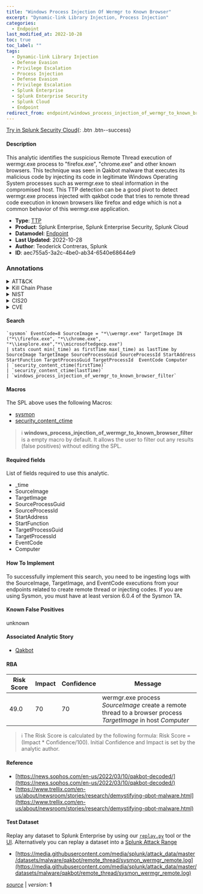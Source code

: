 ```yaml
---
title: "Windows Process Injection Of Wermgr to Known Browser"
excerpt: "Dynamic-link Library Injection, Process Injection"
categories:
  - Endpoint
last_modified_at: 2022-10-28
toc: true
toc_label: ""
tags:
  - Dynamic-link Library Injection
  - Defense Evasion
  - Privilege Escalation
  - Process Injection
  - Defense Evasion
  - Privilege Escalation
  - Splunk Enterprise
  - Splunk Enterprise Security
  - Splunk Cloud
  - Endpoint
redirect_from: endpoint/windows_process_injection_of_wermgr_to_known_browser/
---
```




[Try in Splunk Security Cloud](https://www.splunk.com/en_us/cyber-security.html){: .btn .btn--success}

#### Description

This analytic identifies the suspicious Remote Thread execution of wermgr.exe process to &#34;firefox.exe&#34;, &#34;chrome.exe&#34; and other known browsers. This technique was seen in Qakbot malware that executes its malicious code by injecting its code in legitimate Windows Operating System processes such as wermgr.exe to steal information in the compromised host. This TTP detection can be a good pivot to detect wermgr.exe process injected with qakbot code that tries to remote thread code execution in known browsers like firefox and edge which is not a common behavior of this wermgr.exe application.

- **Type**: [TTP](https://github.com/splunk/security_content/wiki/Detection-Analytic-Types)
- **Product**: Splunk Enterprise, Splunk Enterprise Security, Splunk Cloud
- **Datamodel**: [Endpoint](https://docs.splunk.com/Documentation/CIM/latest/User/Endpoint)
- **Last Updated**: 2022-10-28
- **Author**: Teoderick Contreras, Splunk
- **ID**: aec755a5-3a2c-4be0-ab34-6540e68644e9

### Annotations
<details>
  <summary>ATT&CK</summary>

<div markdown="1">

#### [ATT&CK](https://attack.mitre.org/)

| ID          | Technique   | Tactic         |
| ----------- | ----------- |--------------- |
| [T1055.001](https://attack.mitre.org/techniques/T1055/001/) | Dynamic-link Library Injection | Defense Evasion, Privilege Escalation |

| [T1055](https://attack.mitre.org/techniques/T1055/) | Process Injection | Defense Evasion, Privilege Escalation |

</div>
</details>


<details>
  <summary>Kill Chain Phase</summary>

<div markdown="1">

* Exploitation


</div>
</details>


<details>
  <summary>NIST</summary>

<div markdown="1">

* DE.CM



</div>
</details>

<details>
  <summary>CIS20</summary>

<div markdown="1">

* CIS 3
* CIS 5
* CIS 16



</div>
</details>

<details>
  <summary>CVE</summary>

<div markdown="1">


</div>
</details>


#### Search

```
`sysmon` EventCode=8 SourceImage = "*\\wermgr.exe" TargetImage IN ("*\\firefox.exe", "*\\chrome.exe", "*\\iexplore.exe","*\\microsoftedgecp.exe") 
| stats count min(_time) as firstTime max(_time) as lastTime by SourceImage TargetImage SourceProcessGuid SourceProcessId StartAddress StartFunction TargetProcessGuid TargetProcessId  EventCode Computer 
| `security_content_ctime(firstTime)` 
| `security_content_ctime(lastTime)` 
| `windows_process_injection_of_wermgr_to_known_browser_filter`
```

#### Macros
The SPL above uses the following Macros:
* [sysmon](https://github.com/splunk/security_content/blob/develop/macros/sysmon.yml)
* [security_content_ctime](https://github.com/splunk/security_content/blob/develop/macros/security_content_ctime.yml)

> :information_source:
> **windows_process_injection_of_wermgr_to_known_browser_filter** is a empty macro by default. It allows the user to filter out any results (false positives) without editing the SPL.



#### Required fields
List of fields required to use this analytic.
* _time
* SourceImage
* TargetImage
* SourceProcessGuid
* SourceProcessId
* StartAddress
* StartFunction
* TargetProcessGuid
* TargetProcessId
* EventCode
* Computer



#### How To Implement
To successfully implement this search, you need to be ingesting logs with the SourceImage, TargetImage, and EventCode executions from your endpoints related to create remote thread or injecting codes. If you are using Sysmon, you must have at least version 6.0.4 of the Sysmon TA.
#### Known False Positives
unknown

#### Associated Analytic Story
* [Qakbot](/stories/qakbot)




#### RBA

| Risk Score  | Impact      | Confidence   | Message      |
| ----------- | ----------- |--------------|--------------|
| 49.0 | 70 | 70 | wermgr.exe process $SourceImage$ create a remote thread to a browser process $TargetImage$ in host $Computer$ |


> :information_source:
> The Risk Score is calculated by the following formula: Risk Score = (Impact * Confidence/100). Initial Confidence and Impact is set by the analytic author.


#### Reference

* [https://news.sophos.com/en-us/2022/03/10/qakbot-decoded/](https://news.sophos.com/en-us/2022/03/10/qakbot-decoded/)
* [https://www.trellix.com/en-us/about/newsroom/stories/research/demystifying-qbot-malware.html](https://www.trellix.com/en-us/about/newsroom/stories/research/demystifying-qbot-malware.html)



#### Test Dataset
Replay any dataset to Splunk Enterprise by using our [`replay.py`](https://github.com/splunk/attack_data#using-replaypy) tool or the [UI](https://github.com/splunk/attack_data#using-ui).
Alternatively you can replay a dataset into a [Splunk Attack Range](https://github.com/splunk/attack_range#replay-dumps-into-attack-range-splunk-server)

* [https://media.githubusercontent.com/media/splunk/attack_data/master/datasets/malware/qakbot/remote_thread/sysmon_wermgr_remote.log](https://media.githubusercontent.com/media/splunk/attack_data/master/datasets/malware/qakbot/remote_thread/sysmon_wermgr_remote.log)



[*source*](https://github.com/splunk/security_content/tree/develop/detections/endpoint/windows_process_injection_of_wermgr_to_known_browser.yml) \| *version*: **1**